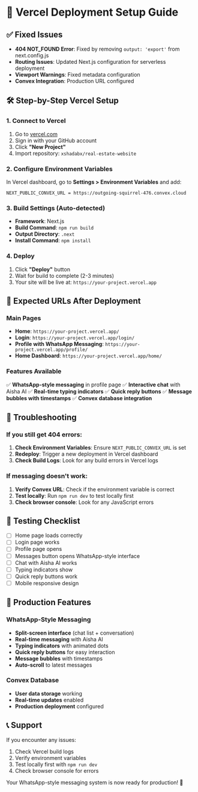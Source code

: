 # 🚀 Vercel Deployment Setup Guide

## ✅ Fixed Issues
- **404 NOT_FOUND Error**: Fixed by removing `output: 'export'` from next.config.js
- **Routing Issues**: Updated Next.js configuration for serverless deployment
- **Viewport Warnings**: Fixed metadata configuration
- **Convex Integration**: Production URL configured

## 🛠️ Step-by-Step Vercel Setup

### 1. Connect to Vercel
1. Go to [vercel.com](https://vercel.com)
2. Sign in with your GitHub account
3. Click **"New Project"**
4. Import repository: `xshadabx/real-estate-website`

### 2. Configure Environment Variables
In Vercel dashboard, go to **Settings > Environment Variables** and add:

```
NEXT_PUBLIC_CONVEX_URL = https://outgoing-squirrel-476.convex.cloud
```

### 3. Build Settings (Auto-detected)
- **Framework**: Next.js
- **Build Command**: `npm run build`
- **Output Directory**: `.next`
- **Install Command**: `npm install`

### 4. Deploy
1. Click **"Deploy"** button
2. Wait for build to complete (2-3 minutes)
3. Your site will be live at: `https://your-project.vercel.app`

## 🎯 Expected URLs After Deployment

### Main Pages
- **Home**: `https://your-project.vercel.app/`
- **Login**: `https://your-project.vercel.app/login/`
- **Profile with WhatsApp Messaging**: `https://your-project.vercel.app/profile/`
- **Home Dashboard**: `https://your-project.vercel.app/home/`

### Features Available
✅ **WhatsApp-style messaging** in profile page
✅ **Interactive chat** with Aisha AI
✅ **Real-time typing indicators**
✅ **Quick reply buttons**
✅ **Message bubbles with timestamps**
✅ **Convex database integration**

## 🔧 Troubleshooting

### If you still get 404 errors:
1. **Check Environment Variables**: Ensure `NEXT_PUBLIC_CONVEX_URL` is set
2. **Redeploy**: Trigger a new deployment in Vercel dashboard
3. **Check Build Logs**: Look for any build errors in Vercel logs

### If messaging doesn't work:
1. **Verify Convex URL**: Check if the environment variable is correct
2. **Test locally**: Run `npm run dev` to test locally first
3. **Check browser console**: Look for any JavaScript errors

## 📱 Testing Checklist

- [ ] Home page loads correctly
- [ ] Login page works
- [ ] Profile page opens
- [ ] Messages button opens WhatsApp-style interface
- [ ] Chat with Aisha AI works
- [ ] Typing indicators show
- [ ] Quick reply buttons work
- [ ] Mobile responsive design

## 🚀 Production Features

### WhatsApp-Style Messaging
- **Split-screen interface** (chat list + conversation)
- **Real-time messaging** with Aisha AI
- **Typing indicators** with animated dots
- **Quick reply buttons** for easy interaction
- **Message bubbles** with timestamps
- **Auto-scroll** to latest messages

### Convex Database
- **User data storage** working
- **Real-time updates** enabled
- **Production deployment** configured

## 📞 Support

If you encounter any issues:
1. Check Vercel build logs
2. Verify environment variables
3. Test locally first with `npm run dev`
4. Check browser console for errors

Your WhatsApp-style messaging system is now ready for production! 🎉
